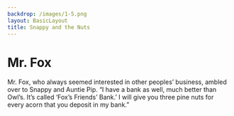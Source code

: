 ```yaml
---
backdrop: /images/1-5.png
layout: BasicLayout
title: Snappy and the Nuts
---
```


# Mr. Fox

Mr. Fox, who always seemed interested in other peoples’ business, ambled over to Snappy and Auntie Pip. “I have a bank as well, much better than Owl’s. It’s called ‘Fox’s Friends’ Bank.’ I will give you three pine nuts for every acorn that you deposit in my bank.”

<Helper id="5"/>

<Pagination previous="4" next="6"/>
